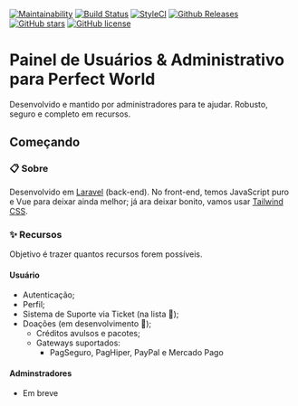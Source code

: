 [![Maintainability](https://api.codeclimate.com/v1/badges/a764dc7962aaf9e84a56/maintainability)](https://codeclimate.com/github/webmasterdro/pw-web/maintainability)
[![Build Status](https://travis-ci.org/webmasterdro/pw-web.svg?branch=master)](https://travis-ci.org/webmasterdro/pw-web)
[![StyleCI](https://github.styleci.io/repos/146076719/shield?branch=master)](https://github.styleci.io/repos/146076719)
[![Github Releases](https://img.shields.io/github/downloads/webmasterdro/pw-web/latest/total.svg?style=popout-square)](https://github.com/webmasterdro/pw-web)
[![GitHub stars](https://img.shields.io/github/stars/webmasterdro/pw-web.svg?style=popout-square)](https://github.com/webmasterdro/pw-web/stargazers)
[![GitHub license](https://img.shields.io/github/license/webmasterdro/pw-web.svg?style=popout-square)](https://github.com/webmasterdro/pw-web/blob/master/LICENSE)

# Painel de Usuários & Administrativo para Perfect World

Desenvolvido e mantido por administradores para te ajudar. Robusto, seguro e completo em recursos.

## Começando

### :clipboard: Sobre

Desenvolvido em [Laravel](https://laravel.com/) (back-end). No front-end, temos JavaScript puro e Vue para deixar ainda melhor; já ara deixar bonito, vamos usar [Tailwind CSS](https://tailwindcss.com/docs/what-is-tailwind/).

### :sparkles: Recursos

Objetivo é trazer quantos recursos forem possíveis.

#### Usuário
- Autenticação;
- Perfil;
- Sistema de Suporte via Ticket (na lista :construction:);
- Doações (em desenvolvimento :construction:);
    * Créditos avulsos e pacotes;
    * Gateways suportados:
        * PagSeguro, PagHiper, PayPal e Mercado Pago

#### Adminstradores
- Em breve
